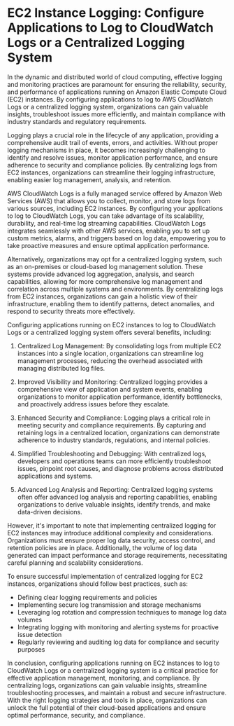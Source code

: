 # EC2 Instance Logging: Configure Applications to Log to CloudWatch Logs or a Centralized Logging System

In the dynamic and distributed world of cloud computing, effective logging and monitoring practices are paramount for ensuring the reliability, security, and performance of applications running on Amazon Elastic Compute Cloud (EC2) instances. By configuring applications to log to AWS CloudWatch Logs or a centralized logging system, organizations can gain valuable insights, troubleshoot issues more efficiently, and maintain compliance with industry standards and regulatory requirements.

Logging plays a crucial role in the lifecycle of any application, providing a comprehensive audit trail of events, errors, and activities. Without proper logging mechanisms in place, it becomes increasingly challenging to identify and resolve issues, monitor application performance, and ensure adherence to security and compliance policies. By centralizing logs from EC2 instances, organizations can streamline their logging infrastructure, enabling easier log management, analysis, and retention.

AWS CloudWatch Logs is a fully managed service offered by Amazon Web Services (AWS) that allows you to collect, monitor, and store logs from various sources, including EC2 instances. By configuring your applications to log to CloudWatch Logs, you can take advantage of its scalability, durability, and real-time log streaming capabilities. CloudWatch Logs integrates seamlessly with other AWS services, enabling you to set up custom metrics, alarms, and triggers based on log data, empowering you to take proactive measures and ensure optimal application performance.

Alternatively, organizations may opt for a centralized logging system, such as an on-premises or cloud-based log management solution. These systems provide advanced log aggregation, analysis, and search capabilities, allowing for more comprehensive log management and correlation across multiple systems and environments. By centralizing logs from EC2 instances, organizations can gain a holistic view of their infrastructure, enabling them to identify patterns, detect anomalies, and respond to security threats more effectively.

Configuring applications running on EC2 instances to log to CloudWatch Logs or a centralized logging system offers several benefits, including:

1. Centralized Log Management: By consolidating logs from multiple EC2 instances into a single location, organizations can streamline log management processes, reducing the overhead associated with managing distributed log files.

2. Improved Visibility and Monitoring: Centralized logging provides a comprehensive view of application and system events, enabling organizations to monitor application performance, identify bottlenecks, and proactively address issues before they escalate.

3. Enhanced Security and Compliance: Logging plays a critical role in meeting security and compliance requirements. By capturing and retaining logs in a centralized location, organizations can demonstrate adherence to industry standards, regulations, and internal policies.

4. Simplified Troubleshooting and Debugging: With centralized logs, developers and operations teams can more efficiently troubleshoot issues, pinpoint root causes, and diagnose problems across distributed applications and systems.

5. Advanced Log Analysis and Reporting: Centralized logging systems often offer advanced log analysis and reporting capabilities, enabling organizations to derive valuable insights, identify trends, and make data-driven decisions.

However, it's important to note that implementing centralized logging for EC2 instances may introduce additional complexity and considerations. Organizations must ensure proper log data security, access control, and retention policies are in place. Additionally, the volume of log data generated can impact performance and storage requirements, necessitating careful planning and scalability considerations.

To ensure successful implementation of centralized logging for EC2 instances, organizations should follow best practices, such as:

- Defining clear logging requirements and policies
- Implementing secure log transmission and storage mechanisms
- Leveraging log rotation and compression techniques to manage log data volumes
- Integrating logging with monitoring and alerting systems for proactive issue detection
- Regularly reviewing and auditing log data for compliance and security purposes

In conclusion, configuring applications running on EC2 instances to log to CloudWatch Logs or a centralized logging system is a critical practice for effective application management, monitoring, and compliance. By centralizing logs, organizations can gain valuable insights, streamline troubleshooting processes, and maintain a robust and secure infrastructure. With the right logging strategies and tools in place, organizations can unlock the full potential of their cloud-based applications and ensure optimal performance, security, and compliance.